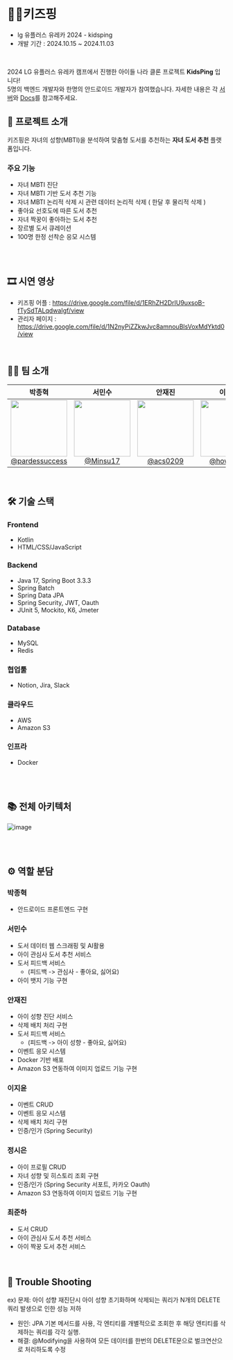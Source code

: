 #  👶🏻키즈핑

- lg 유플러스 유레카 2024 - kidsping
- 개발 기간 : 2024.10.15 ~ 2024.11.03

<br>

2024 LG 유플러스 유레카 캠프에서 진행한 아이들 나라 클론 프로젝트 **KidsPing** 입니다!    
5명의 백엔드 개발자와 한명의 안드로이드 개발자가 참여했습니다.
자세한 내용은 각 [서버](#역활-분담)와 [Docs](./docs/)를 참고해주세요.
<br>

## 🙌 프로젝트 소개
키즈핑은 자녀의 성향(MBTI)을 분석하여 맞춤형 도서를 추천하는 **자녀 도서 추천** 플랫폼입니다. 
### 주요 기능
- 자녀 MBTI 진단
- 자녀 MBTI 기반 도서 추천 기능
- 자녀 MBTI 논리적 삭제 시 관련 데이터 논리적 삭제 ( 한달 후 물리적 삭제 ) 
- 좋아요 선호도에 따른 도서 추천
- 자녀 짝꿍이 좋아하는 도서 추천
- 장르별 도서 큐레이션
- 100명 한정 선착순 응모 시스템
<br>
<br>

## 🎞️ 시연 영상


- 키즈핑 어플 : https://drive.google.com/file/d/1ERhZH2DrIU9uxsoB-fTySdTALqdwaIgf/view 
- 관리자 페이지 : https://drive.google.com/file/d/1N2nyPiZZkwJvc8amnouBlsVoxMdYktd0/view

<br>


## 💁‍♂️ 팀 소개

| **박종혁** | **서민수**| **안재진** | **이지윤** | **정시은** | **최준하** |
| :------: |  :------: | :------: | :------: | :------: | :------: |
| [<img src="https://avatars.githubusercontent.com/u/30859374?v=4" height=130 width=130> <br/> @pardessuccess](https://github.com/pardessuccess) | [<img src="https://avatars.githubusercontent.com/u/89891511?v=4" height=130 width=130> <br/> @Minsu17](https://github.com/Minsu17) | [<img src="https://avatars.githubusercontent.com/u/69111959?v=4" height=130 width=130> <br/> @acs0209](https://github.com/acs0209) | [<img src="https://avatars.githubusercontent.com/u/51826219?v=4" height=130 width=130> <br/> @howecofe](https://github.com/howecofe) | [<img src="https://avatars.githubusercontent.com/u/80161733?v=4" height=130 width=130> <br/> @Sieun53](https://github.com/Sieun53) |[<img src="https://avatars.githubusercontent.com/u/128604591?v=4" height=130 width=130> <br/> @choijh0309](https://github.com/choijh0309) |

<br>

## 🛠 기술 스택

### Frontend
- Kotlin
- HTML/CSS/JavaScript


### Backend
- Java 17, Spring Boot 3.3.3
- Spring Batch
- Spring Data JPA
- Spring Security, JWT, Oauth
- JUnit 5, Mockito, K6, Jmeter

### Database
- MySQL
- Redis

### 협업툴
- Notion, Jira, Slack

### 클라우드
- AWS
- Amazon S3

### 인프라
- Docker

<br>
<br>



## 📚 전체 아키텍처
![image](https://github.com/user-attachments/assets/10b2981b-f725-4538-abc0-cd0b7dbc8b9f)


<br>
<br>

## ⚙️ 역할 분담

### 박종혁
- 안드로이드 프론트엔드 구현

### 서민수
- 도서 데이터 웹 스크래핑 및 AI활용
- 아이 관심사 도서 추천 서비스
- 도서 피드백 서비스
  - (피드백 -> 관심사 - 좋아요, 싫어요) 
- 아이 뱃지 기능 구현

### 안재진
- 아이 성향 진단 서비스
- 삭제 배치 처리 구현
- 도서 피드백 서비스
  - (피드백 -> 아이 성향 - 좋아요, 싫어요)
- 이벤트 응모 시스템
- Docker 기반 배포
- Amazon S3 연동하여 이미지 업로드 기능 구현

### 이지윤
- 이벤트 CRUD
- 이벤트 응모 시스템
- 삭제 배치 처리 구현
- 인증/인가 (Spring Security)

### 정시은
- 아이 프로필 CRUD
- 자녀 성향 및 히스토리 조회 구현
- 인증/인가 (Spring Security 서포트, 카카오 Oauth)
- Amazon S3 연동하여 이미지 업로드 기능 구현

### 최준하
- 도서 CRUD
- 아이 관심사 도서 추천 서비스
- 아이 짝꿍 도서 추천 서비스

<br>


## 🚨 Trouble Shooting
ex) 문제: 아이 성향 재진단시 아이 성향 초기화하며 삭제되는 쿼리가 N개의 DELETE쿼리 발생으로 인한 성능 저하
- 원인: JPA 기본 메서드를 사용, 각 엔티티를 개별적으로 조회한 후 해당 엔티티를 삭제하는 쿼리를 각각 실행.
- 해결: @Modifying을 사용하여 모든 데이터를 한번의 DELETE문으로 벌크연산으로 처리하도록 수정






